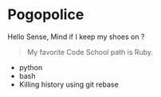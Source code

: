 Pogopolice
============

Hello Sense,
Mind if I keep my shoes on ?

> My favorite Code School path is Ruby.
* python
* bash
* Killing history using git rebase
